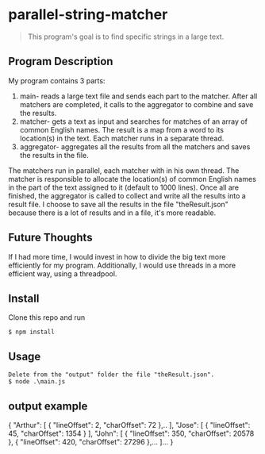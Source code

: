 # parallel-string-matcher

> This program's goal is to find specific strings in a large text.


## Program Description
My program contains 3 parts:
1. main- reads a large text file and sends each part to the matcher.
After all matchers are completed, it calls to the aggregator to combine and save the results.
2. matcher- gets a text as input and searches for matches of an array of common English names.
The result is a map from a word to its location(s) in the text. Each matcher runs in a separate thread.
3. aggregator- aggregates all the results from all the matchers and saves the results in the file.

The matchers run in parallel, each matcher with in his own thread. The matcher is responsible to allocate the location(s) of common English names in the part of the text assigned to it (default to 1000 lines). Once all are finished, the aggregator is called to collect and write all the results into a result file. I choose to save all the results in the file "theResult.json" because there is a lot of results and in a file, it's more readable.

## Future Thoughts
If I had more time, I would invest in how to divide the big text more efficiently for my program.
Additionally, I would use threads in a more efficient way, using a threadpool.


## Install

Clone this repo and run

```
$ npm install
```


## Usage

```
Delete from the "output" folder the file "theResult.json".
$ node .\main.js
```

## output example

{
  "Arthur": [
    {
      "lineOffset": 2,
      "charOffset": 72
    },..
   ],
   "Jose": [
    {
      "lineOffset": 45,
      "charOffset": 1354
    }
  ],
  "John": [
    {
      "lineOffset": 350,
      "charOffset": 20578
    },
    {
      "lineOffset": 420,
      "charOffset": 27296
    },...
  ]...
 }
